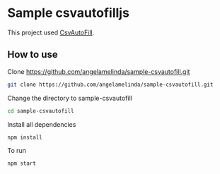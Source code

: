 # Sample csvautofilljs

This project used [CsvAutoFill](https://github.com/angelamelinda/csvautofilljs).

## How to use

Clone https://github.com/angelamelinda/sample-csvautofill.git

```sh
git clone https://github.com/angelamelinda/sample-csvautofill.git
```

Change the directory to sample-csvautofill

```sh
cd sample-csvautofill
```

Install all dependencies

```sh
npm install
```

To run

```sh
npm start
```
